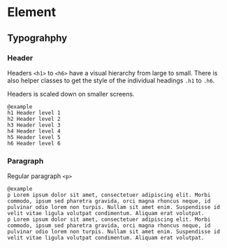 # Element
## Typograhphy
### Header
Headers `<h1>` to `<h6>` have a visual hierarchy from large to small. There is also helper classes to get the style of the individual headings `.h1` to `.h6`.

Headers is scaled down on smaller screens.

    @example
    h1 Header level 1
    h2 Header level 2
    h3 Header level 3
    h4 Header level 4
    h5 Header level 5
    h6 Header level 6

### Paragraph
Regular paragraph `<p>`

    @example
    p Lorem ipsum dolor sit amet, consectetuer adipiscing elit. Morbi commodo, ipsum sed pharetra gravida, orci magna rhoncus neque, id pulvinar odio lorem non turpis. Nullam sit amet enim. Suspendisse id velit vitae ligula volutpat condimentum. Aliquam erat volutpat.
    p Lorem ipsum dolor sit amet, consectetuer adipiscing elit. Morbi commodo, ipsum sed pharetra gravida, orci magna rhoncus neque, id pulvinar odio lorem non turpis. Nullam sit amet enim. Suspendisse id velit vitae ligula volutpat condimentum. Aliquam erat volutpat.
